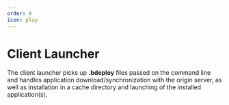```yaml
---
order: 8
icon: play
---
```

# Client Launcher

The client launcher picks up **.bdeploy** files passed on the command line and handles application download/synchronization with the origin server, as well as installation in a cache directory and launching of the installed application(s).

